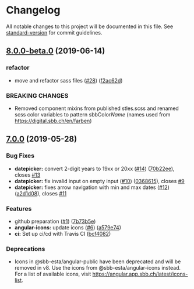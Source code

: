 # Changelog

All notable changes to this project will be documented in this file. See [standard-version](https://github.com/conventional-changelog/standard-version) for commit guidelines.

## [8.0.0-beta.0](https://github.com/SchweizerischeBundesbahnen/sbb-angular/compare/v1.1.0...v8.0.0-beta.0) (2019-06-14)


### refactor

* move and refactor sass files ([#28](https://github.com/SchweizerischeBundesbahnen/sbb-angular/issues/28)) ([f2ac62d](https://github.com/SchweizerischeBundesbahnen/sbb-angular/commit/f2ac62d))


### BREAKING CHANGES

* Removed component mixins from published stles.scss and renamed scss color variables to pattern sbbColor*Name* (names used from https://digital.sbb.ch/en/farben)



## [7.0.0](https://github.com/SchweizerischeBundesbahnen/sbb-angular/compare/v1.1.0...v7.0.0) (2019-05-28)


### Bug Fixes

* **datepicker:** convert 2-digit years to 19xx or 20xx ([#14](https://github.com/SchweizerischeBundesbahnen/sbb-angular/issues/14)) ([70b22ee](https://github.com/SchweizerischeBundesbahnen/sbb-angular/commit/70b22ee)), closes [#13](https://github.com/SchweizerischeBundesbahnen/sbb-angular/issues/13)
* **datepicker:** fix invalid input on empty input ([#10](https://github.com/SchweizerischeBundesbahnen/sbb-angular/issues/10)) ([0368615](https://github.com/SchweizerischeBundesbahnen/sbb-angular/commit/0368615)), closes [#9](https://github.com/SchweizerischeBundesbahnen/sbb-angular/issues/9)
* **datepicker:** fixes arrow navigation with min and max dates ([#12](https://github.com/SchweizerischeBundesbahnen/sbb-angular/issues/12)) ([a2d1d08](https://github.com/SchweizerischeBundesbahnen/sbb-angular/commit/a2d1d08)), closes [#11](https://github.com/SchweizerischeBundesbahnen/sbb-angular/issues/11)


### Features

* github preparation ([#1](https://github.com/SchweizerischeBundesbahnen/sbb-angular/issues/1)) ([7b73b5e](https://github.com/SchweizerischeBundesbahnen/sbb-angular/commit/7b73b5e))
* **angular-icons:** update icons ([#6](https://github.com/SchweizerischeBundesbahnen/sbb-angular/issues/6)) ([a579e74](https://github.com/SchweizerischeBundesbahnen/sbb-angular/commit/a579e74))
* **ci:** Set up ci/cd with Travis CI ([bcf4082](https://github.com/SchweizerischeBundesbahnen/sbb-angular/commit/bcf4082))


### Deprecations

* Icons in @sbb-esta/angular-public have been deprecated and will be removed in v8. Use the icons from @sbb-esta/angular-icons instead. For a list of available icons, visit https://angular.app.sbb.ch/latest/icons-list.
